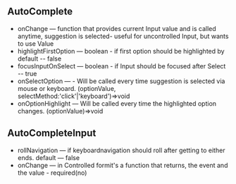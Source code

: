 
## AutoComplete

- onChange &mdash; function that provides current Input value and is called anytime, suggestion is selected- useful for uncontrolled Input, but wants to use Value
- highlightFirstOption &mdash; boolean - if first option should be highlighted by default -- false
- focusInputOnSelect &mdash; boolean - if Input should be focused after Select -- true
- onSelectOption &mdash; - Will be called every time suggestion is selected via mouse or keyboard. (optionValue, selectMethod:'click'|'keyboard')=>void
- onOptionHighlight &mdash; Will be called every time the highlighted option changes. (optionValue)=>void

## AutoCompleteInput
    
- rollNavigation &mdash; if keyboardnavigation should roll after getting to either ends. default &mdash; false 
- onChange &mdash; in Controlled formit's a function that returns, the event and the value - required(no)
